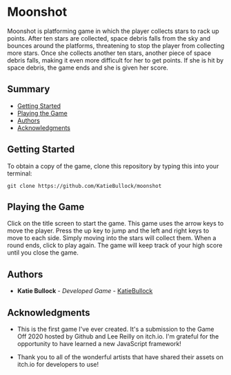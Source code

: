 # Moonshot

Moonshot is platforming game in which the player collects stars to rack up points. After ten stars are collected, space debris falls from the sky and bounces around the platforms, threatening to stop the player from collecting more stars. Once she collects another ten stars, another piece of space debris falls, making it even more difficult for her to get points. If she is hit by space debris, the game ends and she is given her score.

## Summary

- [Getting Started](#getting-started)
- [Playing the Game](#playing-the-game)
- [Authors](#authors)
- [Acknowledgments](#acknowledgments)

## Getting Started

To obtain a copy of the game, clone this repository by typing this into your terminal:

`git clone https://github.com/KatieBullock/moonshot`

## Playing the Game

Click on the title screen to start the game. This game uses the arrow keys to move the player. Press the up key to jump and the left and right keys to move to each side. Simply moving into the stars will collect them. When a round ends, click to play again. The game will keep track of your high score until you close the game.

## Authors

- **Katie Bullock** - _Developed Game_ -
  [KatieBullock](https://github.com/KatieBullock)

## Acknowledgments

- This is the first game I've ever created. It's a submission to the Game Off 2020 hosted by Github and Lee Reilly on itch.io. I'm grateful for the opportunity to have learned a new JavaScript framework!

- Thank you to all of the wonderful artists that have shared their assets on itch.io for developers to use!
